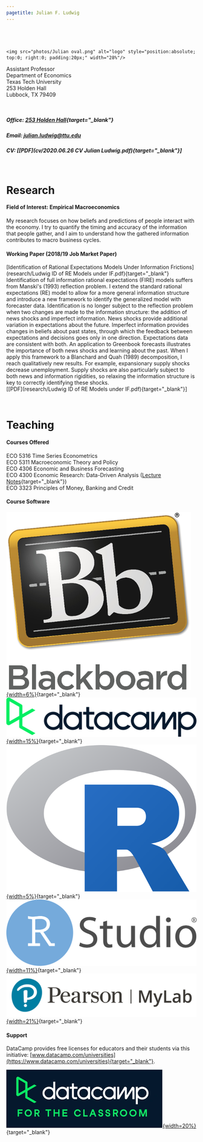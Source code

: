 ```yaml
---
pagetitle: Julian F. Ludwig
---
```






###### $~$


```{=html}
<img src="photos/Julian oval.png" alt="logo" style="position:absolute; top:0; right:0; padding:20px;" width="28%"/>
```




Assistant Professor \
Department of Economics \
Texas Tech University \
253 Holden Hall \
Lubbock, TX 79409

<br>

##### Office: [253 Holden Hall](http://www.ttu.edu/map/?b=Holden%20Hall){target="_blank"}

##### Email: julian.ludwig@ttu.edu

##### CV: [[PDF](cv/2020.06.26 CV Julian Ludwig.pdf){target="_blank"}]


<br>

# Research

#### Field of Interest: Empirical Macroeconomics 
My research focuses on how beliefs and predictions of people interact with the economy. I try to quantify the timing and accuracy of the information that people gather, and I aim to understand how the gathered information contributes to macro business cycles.


#### Working Paper (2018/19 Job Market Paper)

[Identification of Rational Expectations Models Under Information Frictions](research/Ludwig ID of RE Models under IF.pdf){target="_blank"} \
Identification of full information rational expectations (FIRE) models suffers from Manski's (1993) reflection problem. I extend the standard rational expectations (RE) model to allow for a more general information structure and introduce a new framework to identify the generalized model with forecaster data. Identification is no longer subject to the reflection problem when two changes are made to the information structure: the addition of news shocks and imperfect information. News shocks provide additional variation in expectations about the future. Imperfect information provides changes in beliefs about past states, through which the feedback between expectations and decisions goes only in one direction. Expectations data are consistent with both. An application to Greenbook forecasts illustrates the importance of both news shocks and learning about the past. When I apply this framework to a Blanchard and Quah (1989) decomposition, I reach qualitatively new results. For example, expansionary supply shocks decrease unemployment. Supply shocks are also particularly subject to both news and information rigidities, so relaxing the information structure is key to correctly identifying these shocks. \
[[PDF](research/Ludwig ID of RE Models under IF.pdf){target="_blank"}]




$~$

# Teaching

#### Courses Offered

ECO 5316 Time Series Econometrics \
ECO 5311 Macroeconomic Theory and Policy \
ECO 4306 Economic and Business Forecasting \
ECO 4300 Economic Research: Data-Driven Analysis  ([Lecture Notes](daer){target="_blank"}) \
ECO 3323 Principles of Money, Banking and Credit


#### Course Software

[![asdf](icons/blackboard.png){width=6%}](https://ttu.blackboard.com/){target="_blank"}
&nbsp; &nbsp;&nbsp;&nbsp;
[![asdf](icons/datacamp.png){width=15%}](https://app.datacamp.com/learn/){target="_blank"}
&nbsp; &nbsp;&nbsp;&nbsp;
[![asdf](icons/r.png){width=5%}](https://www.r-project.org/){target="_blank"}
&nbsp; &nbsp;&nbsp;&nbsp;&nbsp;
[![asdf](icons/rstudio.png){width=11%}](https://posit.co/products/open-source/rstudio/){target="_blank"}
&nbsp; &nbsp;&nbsp;&nbsp;
[![asdf](icons/pearsonmylab.png){width=21%}](https://mlm.pearson.com/northamerica/myeconlab/){target="_blank"}



#### Support

DataCamp provides free licenses for educators and their students via this initiative: [www.datacamp.com/universities](https://www.datacamp.com/universities){target="_blank"}.

[![asdf](icons/datacampclassroom.png){width=20%}](https://www.datacamp.com/universities){target="_blank"}









